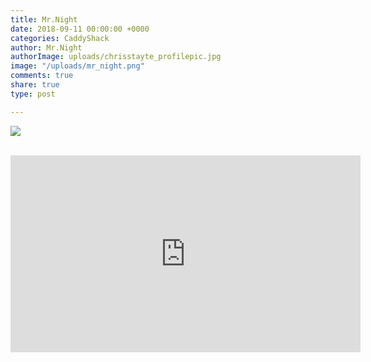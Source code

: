```yaml
---
title: Mr.Night
date: 2018-09-11 00:00:00 +0000
categories: CaddyShack
author: Mr.Night
authorImage: uploads/chrisstayte_profilepic.jpg
image: "/uploads/mr_night.png"
comments: true
share: true
type: post

---
```

![](/uploads/episode_005.png)<br></br>  
  
<iframe width="560" height="315" src="https://www.youtube.com/embed/z7V_uq8Xeho" frameborder="0" allow="autoplay; encrypted-media" allowfullscreen></iframe>